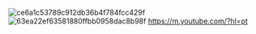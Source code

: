 ![ce6a1c53789c912db36b4f784fcc429f](https://github.com/user-attachments/assets/79e49f9a-e546-40c1-a609-863f799cf2d9)
![63ea22ef63581880ffbb0958dac8b98f](https://github.com/user-attachments/assets/0b80e4df-39b1-42c9-a4eb-63e1ebe27b74)
https://m.youtube.com/?hl=pt

